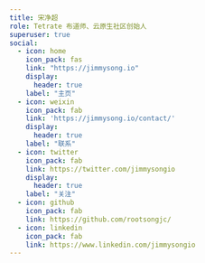 ```yaml
---
title: 宋净超
role: Tetrate 布道师、云原生社区创始人
superuser: true
social:
  - icon: home
    icon_pack: fas
    link: "https://jimmysong.io"
    display:
      header: true
    label: "主页"
  - icon: weixin
    icon_pack: fab
    link: 'https://jimmysong.io/contact/'
    display:
      header: true
    label: "联系"
  - icon: twitter
    icon_pack: fab
    link: https://twitter.com/jimmysongio
    display:
      header: true
    label: "关注"
  - icon: github
    icon_pack: fab
    link: https://github.com/rootsongjc/
  - icon: linkedin
    icon_pack: fab
    link: https://www.linkedin.com/jimmysongio
---
```

